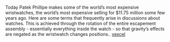 Today Patek Phillipe makes some of the world’s most expensive wristwatches, the world’s most expensive selling for $11.75 million some few years ago. Here are some terms that frequently arise in discussions about watches. This is  achieved through the rotation of the entire escapement assembly - essentially everything inside the watch - so that gravity’s effects are negated as the wristwatch changes positions..
 <a href="http://www.kwigwater.com/watchoutletjp.asp?cheap=products-c66.html" title="vexcel">vexcel</a>